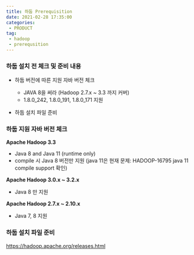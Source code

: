 ```yaml
---
title: 하둡 Prerequisition
date: 2021-02-28 17:35:00
categories:
 - PRODUCT
tag:
 - hadoop
 - prerequsition
---
```


### 하둡 설치 전 체크 및 준비 내용

- 하둡 버전에 따른 지원 자바 버전 체크
  - JAVA 8을 써라 (Hadoop 2.7.x ~ 3.3 까지 커버)
  - 1.8.0_242, 1.8.0_191, 1.8.0_171 지원

- 하둡 설치 파일 준비

<!-- more -->

### 하둡 지원 자바 버전 체크

**Apache Hadoop 3.3**

- Java 8 and Java 11 (runtime only)
- compile 시 Java 8 버전만 지원 (java 11은 현재 문제: HADOOP-16795 java 11 compile support 확인)

**Apache Hadoop 3.0.x ~ 3.2.x**

- Java 8 만 지원

**Apache Hadoop 2.7.x ~ 2.10.x** 

- Java 7, 8 지원



### 하둡 설치 파일 준비

https://hadoop.apache.org/releases.html